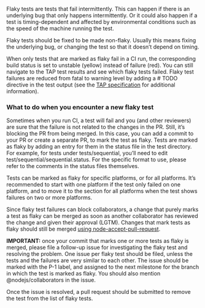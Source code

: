 Flaky tests are tests that fail intermittently. This can happen if there is an underlying bug that only happens intermittently. Or it could also happen if a test is timing-dependent and affected by environmental conditions such as the speed of the machine running the test.

Flaky tests should be fixed to be made non-flaky. Usually this means fixing the underlying bug, or changing the test so that it doesn’t depend on timing.

When only tests that are marked as flaky fail in a CI run, the corresponding build status is set to unstable (yellow) instead of failure (red). You can still navigate to the TAP test results and see which flaky tests failed. Flaky test failures are reduced from fatal to warning level by adding a # TODO directive in the test output (see the [TAP specification](https://testanything.org/tap-specification.html) for additional information).

### What to do when you encounter a new flaky test
Sometimes when you run CI, a test will fail and you (and other reviewers) are sure that the failure is not related to the changes in the PR. Still, it’s blocking the PR from being merged. In this case, you can add a commit to your PR or create a separate PR, to mark the test as flaky. Tests are marked as flaky by adding an entry for them in the status file in the test directory. For example, for tests under tests/sequential, you’ll need to edit test/sequential/sequential.status. For the specific format to use, please refer to the comments in the status files themselves.

Tests can be marked as flaky for specific platforms, or for all platforms. It’s recommended to start with one platform if the test only failed on one platform, and to move it to the section for all platforms when the test shows failures on two or more platforms.

Since flaky test failures can block collaborators, a change that purely marks a test as flaky can be merged as soon as another collaborator has reviewed the change and given their approval (LGTM). Changes that mark tests as flaky should still be merged [using node-accept-pull-request](https://github.com/nodejs/node/wiki/Merging-pull-requests-with-Jenkins).

**IMPORTANT:** once your commit that marks one or more tests as flaky is merged, please file a follow-up issue for investigating the flaky test and resolving the problem. One issue per flaky test should be filed, unless the tests and the failures are very similar to each other. The issue should be marked with the P-1 label, and assigned to the next milestone for the branch in which the test is marked as flaky. You should also mention @nodejs/collaborators in the issue. 

Once the issue is resolved, a pull request should be submitted to remove the test from the list of flaky tests.
